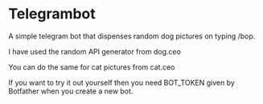 # Telegrambot

A simple telegram bot that dispenses  random dog pictures on typing /bop.

I have used the random API generator from dog.ceo

You can do the same for cat pictures from cat.ceo

If you want to try it out yourself then you need BOT_TOKEN given by Botfather when you create a new bot.
